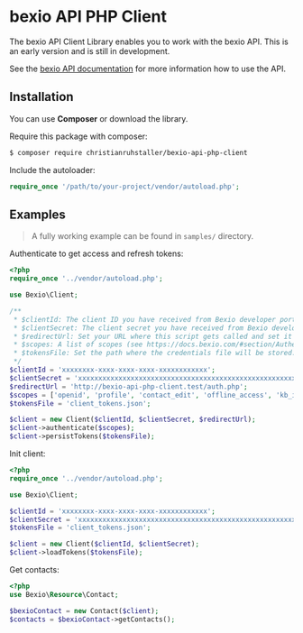 # bexio API PHP Client

The bexio API Client Library enables you to work with the bexio API.
This is an early version and is still in development.

See the [bexio API documentation](https://docs.bexio.com) for more information how to use the API.

## Installation

You can use **Composer** or download the library.

Require this package with composer:

```sh
$ composer require christianruhstaller/bexio-api-php-client
```
Include the autoloader:

```php
require_once '/path/to/your-project/vendor/autoload.php';
```

## Examples

> A fully working example can be found in `samples/` directory.

Authenticate to get access and refresh tokens:

```php
<?php
require_once '../vendor/autoload.php';

use Bexio\Client;

/**
 * $clientId: The client ID you have received from Bexio developer portal (https://developer.bexio.com/).
 * $clientSecret: The client secret you have received from Bexio developer portal (https://developer.bexio.com/).
 * $redirectUrl: Set your URL where this script gets called and set it as allowed redirect URL in your app settings in Bexio developer portal (https://developer.bexio.com/).
 * $scopes: A list of scopes (see https://docs.bexio.com/#section/Authentication/API-Scopes).
 * $tokensFile: Set the path where the credentials file will be stored.
 */
$clientId = 'xxxxxxxx-xxxx-xxxx-xxxx-xxxxxxxxxxxx';
$clientSecret = 'xxxxxxxxxxxxxxxxxxxxxxxxxxxxxxxxxxxxxxxxxxxxxxxxxxxxxxxxxxxxxxxxxxxxxxxxxxxxxxxxxxxxxx';
$redirectUrl = 'http://bexio-api-php-client.test/auth.php';
$scopes = ['openid', 'profile', 'contact_edit', 'offline_access', 'kb_invoice_edit', 'bank_payment_edit'];
$tokensFile = 'client_tokens.json';

$client = new Client($clientId, $clientSecret, $redirectUrl);
$client->authenticate($scopes);
$client->persistTokens($tokensFile);
```

Init client:

```php
<?php
require_once '../vendor/autoload.php';

use Bexio\Client;

$clientId = 'xxxxxxxx-xxxx-xxxx-xxxx-xxxxxxxxxxxx';
$clientSecret = 'xxxxxxxxxxxxxxxxxxxxxxxxxxxxxxxxxxxxxxxxxxxxxxxxxxxxxxxxxxxxxxxxxxxxxxxxxxxxxxxxxxxxxx';
$tokensFile = 'client_tokens.json';

$client = new Client($clientId, $clientSecret);
$client->loadTokens($tokensFile);
```

Get contacts:

```php
<?php
use Bexio\Resource\Contact;

$bexioContact = new Contact($client);
$contacts = $bexioContact->getContacts();
```
